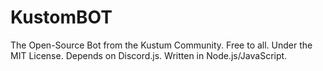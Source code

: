 # KustomBOT
The Open-Source Bot from the Kustum Community. Free to all. Under the MIT License. Depends on Discord.js. Written in Node.js/JavaScript.
